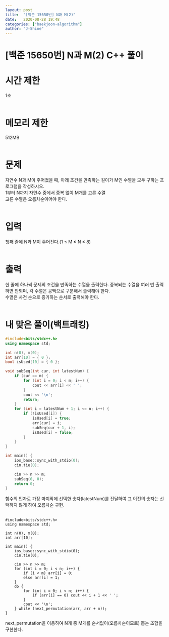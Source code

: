 ```yaml
---
layout: post
title:  "[백준 15650번] N과 M(2)"
date:   2020-08-28 19:48
categories: ["baekjoon-algorithm"]
author: "J-Shine"
---
```

# \[백준 15650번] N과 M(2) C++ 풀이
# 시간 제한
1초<br><br>

# 메모리 제한
512MB<br><br>

# 문제  
자연수 N과 M이 주어졌을 때, 아래 조건을 만족하는 길이가 M인 수열을 모두 구하는 프로그램을 작성하시오.<br>
1부터 N까지 자연수 중에서 중복 없이 M개를 고른 수열<br>
고른 수열은 오름차순이어야 한다.<br><br>

# 입력  
첫째 줄에 N과 M이 주어진다.(1 ≤ M ≤ N ≤ 8)<br><br>

# 출력  
한 줄에 하나씩 문제의 조건을 만족하는 수열을 출력한다. 중복되는 수열을 여러 번 출력하면 안되며, 각 수열은 공백으로 구분해서 출력해야 한다.<br>
수열은 사전 순으로 증가하는 순서로 출력해야 한다.<br><br>

# 내 맞은 풀이(백트래킹)

```c++
#include<bits/stdc++.h>
using namespace std;

int n(0), m(0);
int arr[10] = { 0 };
bool isUsed[10] = { 0 };

void subSeq(int cur, int latestNum) {
	if (cur == m) {
		for (int i = 0; i < m; i++) {
			cout << arr[i] << ' ';
		}
		cout << '\n';
		return;
	}
	for (int i = latestNum + 1; i <= n; i++) {
		if (!isUsed[i]) {
			isUsed[i] = true;
			arr[cur] = i;
			subSeq(cur + 1, i);
			isUsed[i] = false;
		}
	}
}

int main() {
	ios_base::sync_with_stdio(0);
	cin.tie(0);

	cin >> n >> m;
	subSeq(0, 0);
	return 0;
}
```
함수의 인자로 가장 마지막에 선택한 숫자(latestNum)를 전달하여 그 이전의 숫자는 선택하지 않게 하여 오름차순 구현.<br><br>
```
#include<bits/stdc++.h>
using namespace std;

int n(0), m(0);
int arr[10];

int main() {
	ios_base::sync_with_stdio(0);
	cin.tie(0);

	cin >> n >> m;
	for (int i = 0; i < n; i++) {
		if (i < m) arr[i] = 0;
		else arr[i] = 1;
	}
	do {
		for (int i = 0; i < n; i++) {
			if (arr[i] == 0) cout << i + 1 << ' ';
		}
		cout << '\n';
	} while (next_permutation(arr, arr + n));
}
```
next_permutation을 이용하여 N개 중 M개를 순서없이(오름차순이므로) 뽑는 조합을 구현한다.<br><br>
